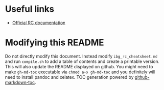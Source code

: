
# Useful links

 - [Official RC documentation](https://curc.readthedocs.io/en/latest/)

# Modifying this README

Do not directly modify this document. Instead modify `ibg_rc_cheatsheet.md` and run `compile.sh` to add a table of contents and create a printable version. This will also update the README displayed on github. You might need to make `gh-md-toc` executable via `chmod a+x gh-md-toc` and you definitely will need to install pandoc and xelatex. TOC generation powered by [github-markdown-toc](https://github.com/ekalinin/github-markdown-toc).
